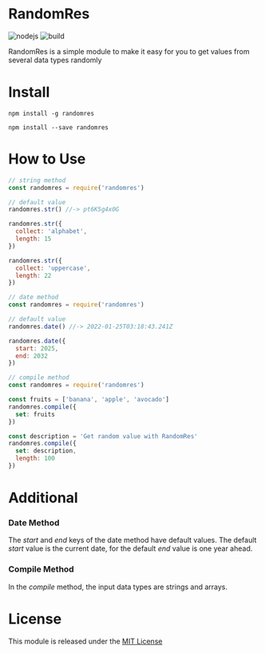# RandomRes
![nodejs](https://img.shields.io/badge/nodejs-00a896?style=for-the-badge&logo=node.js&logoColor=white)
![build](https://img.shields.io/badge/randomres-d62828?style=for-the-badge&logo=npm&logoColor=white)
<br>

RandomRes is a simple module to make it easy for you to get values from several data types randomly

# Install
``` npm install -g randomres ```<br>

``` npm install --save randomres ```

# How to Use
``` javascript
// string method
const randomres = require('randomres')

// default value
randomres.str() //-> pt6K5g4x0G

randomres.str({
  collect: 'alphabet',
  length: 15
})

randomres.str({
  collect: 'uppercase',
  length: 22
})

```

``` javascript
// date method
const randomres = require('randomres')

// default value
randomres.date() //-> 2022-01-25T03:18:43.241Z

randomres.date({
  start: 2025,
  end: 2032
})

```

``` javascript
// compile method
const randomres = require('randomres')

const fruits = ['banana', 'apple', 'avocado']
randomres.compile({
  set: fruits
})

const description = 'Get random value with RandomRes'
randomres.compile({
  set: description,
  length: 100 
})

```

# Additional
### Date Method
The <i>start</i> and <i>end</i> keys of the date method have default values. The default <i>start</i> value is the current date, for the default <i>end</i> value is one year ahead.

### Compile Method
In the <i>compile</i> method, the input data types are strings and arrays.

# License
This module is released under the [MIT License](https://github.com/febriadj/randomres-module/blob/master/LICENSE)